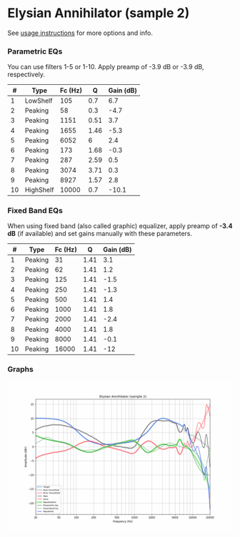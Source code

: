 # Elysian Annihilator (sample 2)
See [usage instructions](https://github.com/jaakkopasanen/AutoEq#usage) for more options and info.

### Parametric EQs
You can use filters 1-5 or 1-10. Apply preamp of -3.9 dB or -3.9 dB, respectively.

|   # | Type      |   Fc (Hz) |    Q |   Gain (dB) |
|-----|-----------|-----------|------|-------------|
|   1 | LowShelf  |       105 | 0.7  |         6.7 |
|   2 | Peaking   |        58 | 0.3  |        -4.7 |
|   3 | Peaking   |      1151 | 0.51 |         3.7 |
|   4 | Peaking   |      1655 | 1.46 |        -5.3 |
|   5 | Peaking   |      6052 | 6    |         2.4 |
|   6 | Peaking   |       173 | 1.68 |        -0.3 |
|   7 | Peaking   |       287 | 2.59 |         0.5 |
|   8 | Peaking   |      3074 | 3.71 |         0.3 |
|   9 | Peaking   |      8927 | 1.57 |         2.8 |
|  10 | HighShelf |     10000 | 0.7  |       -10.1 |

### Fixed Band EQs
When using fixed band (also called graphic) equalizer, apply preamp of **-3.4 dB** (if available) and set gains manually with these parameters.

|   # | Type    |   Fc (Hz) |    Q |   Gain (dB) |
|-----|---------|-----------|------|-------------|
|   1 | Peaking |        31 | 1.41 |         3.1 |
|   2 | Peaking |        62 | 1.41 |         1.2 |
|   3 | Peaking |       125 | 1.41 |        -1.5 |
|   4 | Peaking |       250 | 1.41 |        -1.3 |
|   5 | Peaking |       500 | 1.41 |         1.4 |
|   6 | Peaking |      1000 | 1.41 |         1.8 |
|   7 | Peaking |      2000 | 1.41 |        -2.4 |
|   8 | Peaking |      4000 | 1.41 |         1.8 |
|   9 | Peaking |      8000 | 1.41 |        -0.1 |
|  10 | Peaking |     16000 | 1.41 |       -12   |

### Graphs
![](./Elysian%20Annihilator%20(sample%202).png)
